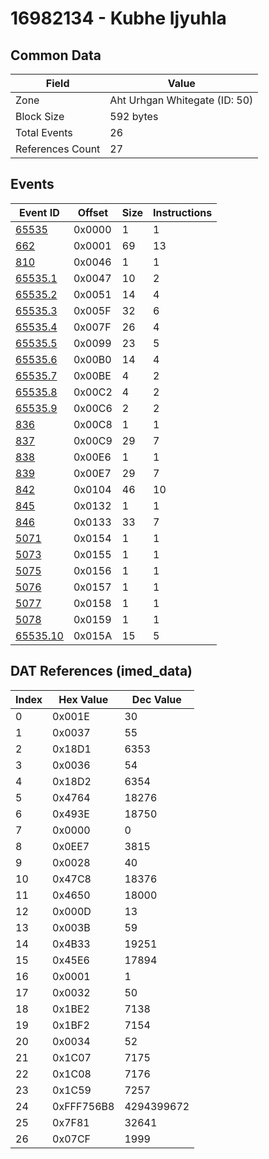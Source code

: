 # 16982134 - Kubhe Ijyuhla

## Common Data

| Field            | Value                         |
|------------------|-------------------------------|
| Zone             | Aht Urhgan Whitegate (ID: 50) |
| Block Size       | 592 bytes                     |
| Total Events     | 26                            |
| References Count | 27                            |

## Events

| Event ID                  | Offset   |   Size |   Instructions |
|---------------------------|----------|--------|----------------|
| [65535](./65535.md)       | 0x0000   |      1 |              1 |
| [662](./662.md)           | 0x0001   |     69 |             13 |
| [810](./810.md)           | 0x0046   |      1 |              1 |
| [65535.1](./65535.1.md)   | 0x0047   |     10 |              2 |
| [65535.2](./65535.2.md)   | 0x0051   |     14 |              4 |
| [65535.3](./65535.3.md)   | 0x005F   |     32 |              6 |
| [65535.4](./65535.4.md)   | 0x007F   |     26 |              4 |
| [65535.5](./65535.5.md)   | 0x0099   |     23 |              5 |
| [65535.6](./65535.6.md)   | 0x00B0   |     14 |              4 |
| [65535.7](./65535.7.md)   | 0x00BE   |      4 |              2 |
| [65535.8](./65535.8.md)   | 0x00C2   |      4 |              2 |
| [65535.9](./65535.9.md)   | 0x00C6   |      2 |              2 |
| [836](./836.md)           | 0x00C8   |      1 |              1 |
| [837](./837.md)           | 0x00C9   |     29 |              7 |
| [838](./838.md)           | 0x00E6   |      1 |              1 |
| [839](./839.md)           | 0x00E7   |     29 |              7 |
| [842](./842.md)           | 0x0104   |     46 |             10 |
| [845](./845.md)           | 0x0132   |      1 |              1 |
| [846](./846.md)           | 0x0133   |     33 |              7 |
| [5071](./5071.md)         | 0x0154   |      1 |              1 |
| [5073](./5073.md)         | 0x0155   |      1 |              1 |
| [5075](./5075.md)         | 0x0156   |      1 |              1 |
| [5076](./5076.md)         | 0x0157   |      1 |              1 |
| [5077](./5077.md)         | 0x0158   |      1 |              1 |
| [5078](./5078.md)         | 0x0159   |      1 |              1 |
| [65535.10](./65535.10.md) | 0x015A   |     15 |              5 |

## DAT References (imed_data)

|   Index | Hex Value   |   Dec Value |
|---------|-------------|-------------|
|       0 | 0x001E      |          30 |
|       1 | 0x0037      |          55 |
|       2 | 0x18D1      |        6353 |
|       3 | 0x0036      |          54 |
|       4 | 0x18D2      |        6354 |
|       5 | 0x4764      |       18276 |
|       6 | 0x493E      |       18750 |
|       7 | 0x0000      |           0 |
|       8 | 0x0EE7      |        3815 |
|       9 | 0x0028      |          40 |
|      10 | 0x47C8      |       18376 |
|      11 | 0x4650      |       18000 |
|      12 | 0x000D      |          13 |
|      13 | 0x003B      |          59 |
|      14 | 0x4B33      |       19251 |
|      15 | 0x45E6      |       17894 |
|      16 | 0x0001      |           1 |
|      17 | 0x0032      |          50 |
|      18 | 0x1BE2      |        7138 |
|      19 | 0x1BF2      |        7154 |
|      20 | 0x0034      |          52 |
|      21 | 0x1C07      |        7175 |
|      22 | 0x1C08      |        7176 |
|      23 | 0x1C59      |        7257 |
|      24 | 0xFFF756B8  |  4294399672 |
|      25 | 0x7F81      |       32641 |
|      26 | 0x07CF      |        1999 |
